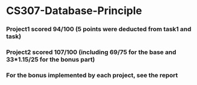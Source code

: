 # CS307-Database-Principle
### Project1 scored 94/100 (5 points were deducted from task1 and task)
### Project2 scored 107/100 (including 69/75 for the base and 33*1.15/25 for the bonus part)
### For the bonus implemented by each project, see the report
